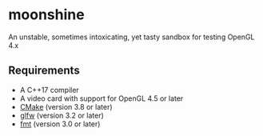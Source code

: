 # moonshine
An unstable, sometimes intoxicating, yet tasty sandbox for testing OpenGL 4.x

## Requirements
* A C++17 compiler
* A video card with support for OpenGL 4.5 or later
* [CMake](http://www.cmake.org/) (version 3.8 or later)
* [glfw](http://www.glfw.org/) (version 3.2 or later)
* [fmt](http://fmtlib.net/) (version 3.0 or later)
